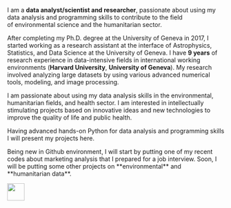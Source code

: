 

<p class="has-text-align-center p1">I am a <b>data analyst/scientist and researcher</b>, passionate about using my data analysis and programming skills to contribute to the field of environmental science and the humanitarian sector. </p>
  
<p>After completing my Ph.D. degree at the University of Geneva in 2017, I started working as a research assistant at the interface of Astrophysics, Statistics, and Data Science at the University of Geneva. I have <strong>9 years</strong> of research experience in data-intensive fields in international working environments (<strong>Harvard University</strong>, <strong>University of Geneva</strong>). My research involved analyzing large datasets by using various advanced numerical tools, modeling, and image processing.</p>

<p>I am passionate about using my data analysis skills in the environmental, humanitarian fields, and health sector. I am interested in intellectually stimulating projects based on innovative ideas and new technologies to improve the quality of life and public health.</p>

<p>Having advanced hands-on Python for data analysis and programming skills I will present my projects here.</p>

<p>Being new in Github environment, I will start by putting one of my recent codes about marketing analysis that I prepared for a job interview. Soon, I will be putting some other projects on **environmental** and **humanitarian data**.</p>

<p align='center'> 
  
<a href="https://www.linkedin.com/in/gsaral/"><img height="40" src="https://media-exp1.licdn.com/dms/image/C4D0BAQGyOWvr4W0Pow/company-logo_200_200/0?e=2159024400&v=beta&t=itrwplyUUwPAVxqxN8THySQds9p401UaOtZIurSBVnA"></a>

</p>
